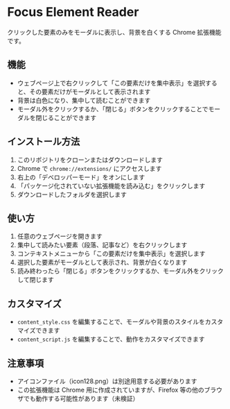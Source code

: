 # Focus Element Reader

クリックした要素のみをモーダルに表示し、背景を白くする Chrome 拡張機能です。

## 機能

- ウェブページ上で右クリックして「この要素だけを集中表示」を選択すると、その要素だけがモーダルとして表示されます
- 背景は白色になり、集中して読むことができます
- モーダル外をクリックするか、「閉じる」ボタンをクリックすることでモーダルを閉じることができます

## インストール方法

1. このリポジトリをクローンまたはダウンロードします
2. Chrome で `chrome://extensions/` にアクセスします
3. 右上の「デベロッパーモード」をオンにします
4. 「パッケージ化されていない拡張機能を読み込む」をクリックします
5. ダウンロードしたフォルダを選択します

## 使い方

1. 任意のウェブページを開きます
2. 集中して読みたい要素（段落、記事など）を右クリックします
3. コンテキストメニューから「この要素だけを集中表示」を選択します
4. 選択した要素がモーダルとして表示され、背景が白くなります
5. 読み終わったら「閉じる」ボタンをクリックするか、モーダル外をクリックして閉じます

## カスタマイズ

- `content_style.css` を編集することで、モーダルや背景のスタイルをカスタマイズできます
- `content_script.js` を編集することで、動作をカスタマイズできます

## 注意事項

- アイコンファイル（icon128.png）は別途用意する必要があります
- この拡張機能は Chrome 用に作成されていますが、Firefox 等の他のブラウザでも動作する可能性があります（未検証）
